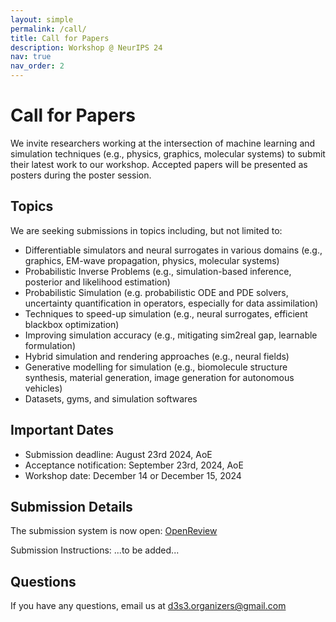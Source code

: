 ```yaml
---
layout: simple
permalink: /call/
title: Call for Papers
description: Workshop @ NeurIPS 24
nav: true
nav_order: 2
---
```


# Call for Papers

We invite researchers working at the intersection of machine learning and simulation techniques (e.g., physics, graphics, molecular systems) to submit their latest work to our workshop.
Accepted papers will be presented as posters during the poster session.

## Topics

We are seeking submissions in topics including, but not limited to:
  - Differentiable simulators and neural surrogates in various domains (e.g., graphics, EM-wave propagation, physics, molecular systems)
  - Probabilistic Inverse Problems (e.g., simulation-based inference, posterior and likelihood estimation)
  - Probabilistic Simulation (e.g. probabilistic ODE and PDE solvers, uncertainty quantification in operators, especially for data assimilation)
  - Techniques to speed-up simulation (e.g., neural surrogates, efficient blackbox optimization)
  - Improving simulation accuracy (e.g., mitigating sim2real gap, learnable formulation)
  - Hybrid simulation and rendering approaches (e.g., neural fields)
  - Generative modelling for simulation (e.g., biomolecule structure synthesis, material generation, image generation for autonomous vehicles)
  - Datasets, gyms, and simulation softwares

## Important Dates

- Submission deadline: August 23rd 2024, AoE
- Acceptance notification: September 23rd, 2024, AoE
- Workshop date: December 14 or December 15, 2024

## Submission Details

The submission system is now open: [OpenReview](https://openreview.net/group?id=NeurIPS.cc/2024/Workshop/D3S3)

Submission Instructions: ...to be added...

## Questions

If you have any questions, email us at [d3s3.organizers@gmail.com](mailto:d3s3.organizers@gmail.com)